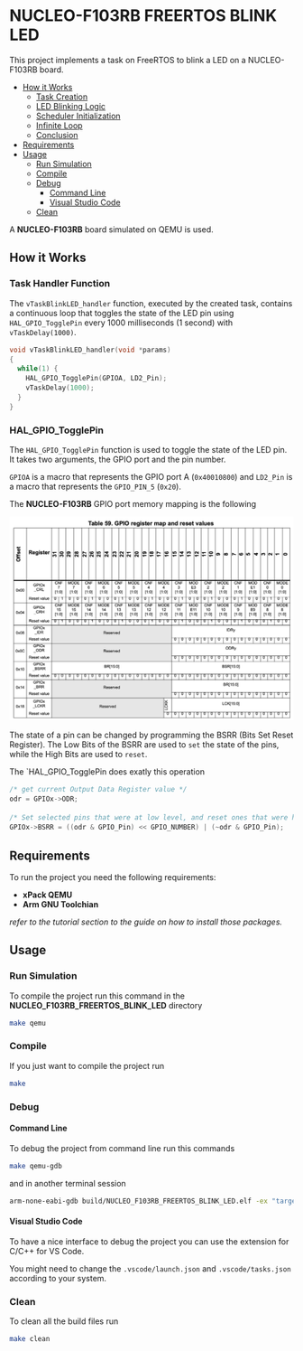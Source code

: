# NUCLEO-F103RB FREERTOS BLINK LED

This project implements a task on FreeRTOS to blink a LED on a NUCLEO-F103RB board.

- [How it Works](#how-it-works)
  - [Task Creation](#task-creation)
  - [LED Blinking Logic](#led-blinking-logic)
  - [Scheduler Initialization](#scheduler-initialization)
  - [Infinite Loop](#infinite-loop)
  - [Conclusion](#conclusion)
- [Requirements](#requirements)
- [Usage](#usage)
  - [Run Simulation](#run-simulation)
  - [Compile](#compile)
  - [Debug](#debug)
    - [Command Line](#command-line)
    - [Visual Studio Code](#visual-studio-code)
  - [Clean](#clean)

A **NUCLEO-F103RB** board simulated on QEMU is used.

## How it Works

### Task Handler Function

The `vTaskBlinkLED_handler` function, executed by the created task, contains a continuous loop that toggles the state of the LED pin using `HAL_GPIO_TogglePin` every 1000 milliseconds (1 second) with `vTaskDelay(1000)`.

```c
void vTaskBlinkLED_handler(void *params)
{
  while(1) {
    HAL_GPIO_TogglePin(GPIOA, LD2_Pin);
    vTaskDelay(1000);
  }
}
```

### HAL_GPIO_TogglePin 

The `HAL_GPIO_TogglePin` function is used to toggle the state of the LED pin. It takes two arguments, the GPIO port and the pin number.

`GPIOA` is a macro that represents the GPIO port A (`0x40010800`) and `LD2_Pin` is a macro that represents the `GPIO_PIN_5` (`0x20`).

The **NUCLEO-F103RB** GPIO port memory mapping is the following

<!-- inisert the image of the memory mapping -->
<p align="center">
  <img src="./img/gpio_register_map.png" width="800" title="GPIO Registers Map">
</p>

The state of a pin can be changed by programming the BSRR (Bits Set Reset Register). The Low Bits of the BSRR are used to `set` the state of the pins, while the High Bits are used to `reset`.

The `HAL_GPIO_TogglePin does exatly this operation

```c
/* get current Output Data Register value */
odr = GPIOx->ODR;

/* Set selected pins that were at low level, and reset ones that were high */
GPIOx->BSRR = ((odr & GPIO_Pin) << GPIO_NUMBER) | (~odr & GPIO_Pin);
```

## Requirements

To run the project you need the following requirements:

- **xPack QEMU**
- **Arm GNU Toolchian**

_refer to the tutorial section to the guide on how to install those packages._

## Usage

### Run Simulation

To compile the project run this command in the **NUCLEO_F103RB_FREERTOS_BLINK_LED** directory

```bash
make qemu
```

### Compile

If you just want to compile the project run

```bash
make
```

### Debug

#### Command Line

To debug the project from command line run this commands

```bash
make qemu-gdb
```

and in another terminal session

```bash
arm-none-eabi-gdb build/NUCLEO_F103RB_FREERTOS_BLINK_LED.elf -ex "target remote localhost:1234"
```

#### Visual Studio Code

To have a nice interface to debug the project you can use the extension for C/C++ for VS Code.

You might need to change the `.vscode/launch.json` and `.vscode/tasks.json` according to your system.

### Clean

To clean all the build files run

```bash
make clean
```